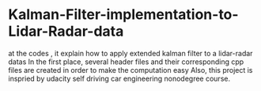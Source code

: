 # Kalman-Filter-implementation-to-Lidar-Radar-data
at the codes , it explain how to apply extended kalman filter to a lidar-radar datas
In the first place, several header files and their corresponding cpp files are created in order to make the computation easy 
Also, this project is inspried by udacity self driving car engineering nonodegree course.
